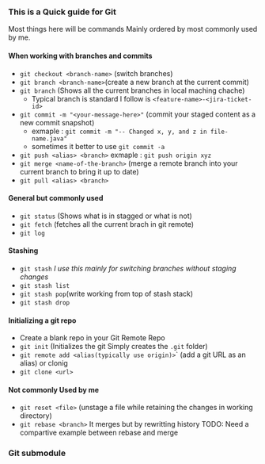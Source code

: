 ### This is a Quick guide for Git

Most things here will be commands Mainly ordered by most commonly used by me. 

#### When working with branches and commits
- `git checkout <branch-name>` (switch branches)
- `git branch <branch-name>`(create a new branch at the current commit)
- `git branch` (Shows all the current branches in local maching chache)
  - Typical branch is standard I follow is `<feature-name>-<jira-ticket-id>`
- `git commit -m "<your-message-here>"` (commit your staged content as a new commit snapshot)
  - exmaple : `git commit -m "-- Changed x, y, and z in file-name.java"`
  - sometimes it better to use `git commit -a`
- `git push <alias> <branch>` exmaple : `git push origin xyz`
- `git merge <name-of-the-branch>` (merge a remote branch into your current branch to bring it up to date)
- `git pull <alias> <branch>`

#### General but commonly used
- `git status` (Shows what is in stagged or what is not)
- `git fetch` (fetches all the current brach in git remote)
- `git log`

#### Stashing
- `git stash` *I use this mainly for switching branches without staging changes*
- `git stash list`
- `git stash pop`(write working from top of stash stack)
- `git stash drop`

#### Initializing a git repo
- Create a blank repo in your Git Remote Repo
- `git init` (Initializes the git Simply creates the `.git` folder)
- `git remote add <alias(typically use origin)>`<url>` (add a git URL as an alias)
or clonig
-  `git clone <url>`

#### Not commonly Used by me
- `git reset <file>` (unstage a file while retaining the changes in working directory)
- `git rebase <branch>` It merges but by rewritting history TODO: Need a compartive example between rebase and merge

### Git submodule


